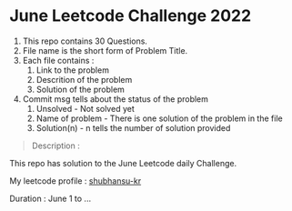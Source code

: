 # June Leetcode Challenge 2022

1. This repo contains 30 Questions.
2. File name is the short form of Problem Title.
3. Each file contains :
    1. Link to the problem
    2. Descrition of the problem
    3. Solution of the problem
4. Commit msg tells about the status of the problem
    1. Unsolved - Not solved yet
    2. Name of problem - There is one solution of the problem in the file
    3. Solution(n) - n tells the number of solution provided

> Description :

This repo has solution to the June Leetcode daily Challenge.

My leetcode profile : [shubhansu-kr](https://leetcode.com/shubhansu-kr/)

Duration : June 1 to ...  

